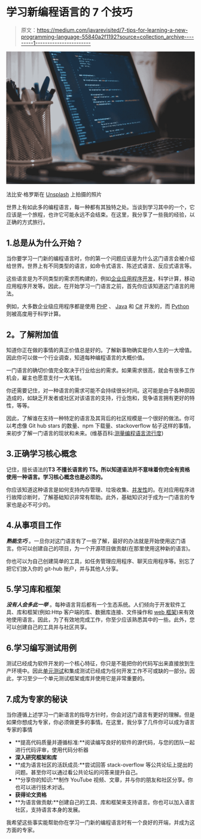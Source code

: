 # 学习新编程语言的 7 个技巧

> 原文：<https://medium.com/javarevisited/7-tips-for-learning-a-new-programming-language-55840a2f1192?source=collection_archive---------1----------------------->

![](img/6e5550c187f829a030e6fbe4026564f6.png)

法比安·格罗斯在 [Unsplash](https://unsplash.com/s/photos/developer?utm_source=unsplash&utm_medium=referral&utm_content=creditCopyText) 上拍摄的照片

世界上有如此多的编程语言，每一种都有其独特之处。当谈到学习其中的一个，它应该是一个旅程，也许它可能永远不会结束。在这里，我分享了一些我的经验，以正确的方式旅行。

## 1.总是从为什么开始？

当你要学习一门新的编程语言时，你的第一个问题应该是为什么这门语言会被介绍给世界。世界上有不同类型的语言，如命令式语言、陈述式语言、反应式语言等。

这些语言是为不同类型的需求而构建的，例如[企业应用程序开发](/javarevisited/5-best-programming-languages-to-get-a-sofware-developer-job-in-google-3d8c83c444d6?source=collection_home---4------0-----------------------)，科学计算，移动应用程序开发等。因此，在开始学习一门语言之前，首先你应该知道这门语言的用法。

例如，大多数企业级应用程序都是使用 [PHP](/javarevisited/top-10-free-courses-to-learn-php-and-mysql-for-web-development-e96e69982675) 、 [Java](/javarevisited/top-5-java-online-courses-for-beginners-best-of-lot-1e1e240a758) 和 [C#](/javarevisited/9-free-c-c-sharp-courses-and-tutorials-for-beginners-and-intermediate-programmers-best-of-lot-dc8c793aab31) 开发的，而 [Python](/swlh/5-free-python-courses-for-beginners-to-learn-online-e1ca90687caf) 则被高度用于科学计算。

## **2。了解附加值**

知道你正在做的事情的真正价值总是好的。了解新事物确实是你人生的一大增值。因此你可以做一个行业调查，知道每种编程语言的大概价值。

一门语言的确切价值完全取决于行业给出的需求。如果需求很高，就会有很多工作机会，雇主也愿意支付一大笔钱。

你还需要记住，对一种语言的需求可能不会持续很长时间。这可能是由于各种原因造成的，如缺乏开发者或社区对该语言的支持，行业饱和，竞争语言拥有更好的特性，等等。

因此，了解谁在支持一种特定的语言及其背后的社区规模是一个很好的做法。你可以考虑像 Git hub stars 的数量、npm 下载量、stackoverflow 帖子这样的事情，来初步了解一门语言的现状和未来。(维基百科:[测量编程语言流行度](https://en.wikipedia.org/wiki/Measuring_programming_language_popularity))

## 3.正确学习核心概念

记住，擅长语法的**T3 不擅长语言的 T5。所以知道语法并不意味着你完全有资格使用一种语言。学习核心概念也是必须的。**

你应该知道这种语言是如何支持内存管理、垃圾收集、[并发性](https://www.java67.com/2020/04/top-5-advanced-courses-to-learn-java-perofrmance-concurrency-memory-management.html)的。在对应用程序进行故障诊断时，了解基础知识非常有帮助。此外，基础知识对于成为一门语言的专家也是必不可少的。

## 4.从事项目工作

***熟能生巧*** 。一旦你对这门语言有了一些了解，最好的办法就是开始使用这门语言。你可以创建自己的项目，为一个开源项目做贡献(在那里使用这种新的语言)。

你也可以为自己创建简单的工具，如任务管理应用程序、聊天应用程序等。别忘了把它们放入你的 git-hub 账户，并与其他人分享。

## 5.学习库和框架

***没有人会多此一举*** 。每种语言背后都有一个生态系统。人们倾向于开发软件工具、库和框架(例如:Http 客户端的库、数据库连接、文件操作和 [web 框架](/javarevisited/top-10-frameworks-full-stack-java-developers-can-learn-in-2020-5995021401e5))来有效地使用语言。因此，为了有效地完成工作，你至少应该熟悉其中的一些。此外，您可以创建自己的工具并与社区共享。

## 6.学习编写测试用例

测试已经成为软件开发的一个核心特征，你只是不能把你的代码写出来直接放到生产环境中。因此[单元测试](/javarevisited/top-10-courses-to-learn-eclipse-junit-and-mockito-for-java-developers-4de1e8d62b96)和集成测试已经成为任何开发工作不可或缺的一部分。因此，学习至少一个单元测试框架或库并使用它是非常重要的。

## 7.成为专家的秘诀

当你遵循上述学习一门新语言的指导方针时，你会对这门语言有更好的理解。但是如果你想成为专家，你必须做更多的事情。在这里，我分享了几件你可以成为语言专家的事情

*   **提高代码质量并遵循标准:**阅读编写良好的软件的源代码，与您的团队一起进行代码评审，使用代码分析器
*   **深入研究框架和库**
*   **成为语言社区的活跃成员:**尝试回答 stack-overflow 等公共论坛上提出的问题。甚至你可以通过看公共论坛的问答来提升自己。
*   **分享你的知识:**制作 YouTube 视频、文章，并与你的朋友和社区分享。你也可以进行技术对话。
*   **获得论文资格**
*   **为语言做贡献:**创建自己的工具、库和框架来支持语言。你也可以加入语言社区，支持语言本身的发展。

我希望这些事实能帮助你在学习一门新的编程语言时有一个良好的开端，并成为这方面的专家。
